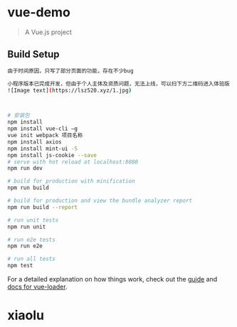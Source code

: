 # vue-demo 


> A Vue.js project

## Build Setup

``` bash
由于时间原因，只写了部分页面的功能，存在不少bug

小程序版本已完成开发，但由于个人主体及资质问题，无法上线，可以扫下方二维码进入体验版（需申请体验权限，申请后会马上给你通过）
![Image text](https://lsz520.xyz/1.jpg)



# 安装包
npm install
npm install vue-cli –g
vue init webpack 项目名称
npm install axios
npm install mint-ui -S
npm install js-cookie --save
# serve with hot reload at localhost:8080
npm run dev

# build for production with minification
npm run build

# build for production and view the bundle analyzer report
npm run build --report

# run unit tests
npm run unit

# run e2e tests
npm run e2e

# run all tests
npm test
```

For a detailed explanation on how things work, check out the [guide](http://vuejs-templates.github.io/webpack/) and [docs for vue-loader](http://vuejs.github.io/vue-loader).
# xiaolu

